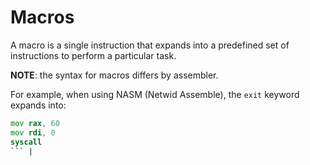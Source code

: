 # Macros

A macro is a single instruction that expands into a predefined set of instructions to perform a 
particular task.

**NOTE**: the syntax for macros differs by assembler. 

For example, when using NASM (Netwid Assemble), the `exit` keyword expands into:

```asm
mov rax, 60
mov rdi, 0
syscall
``` |
